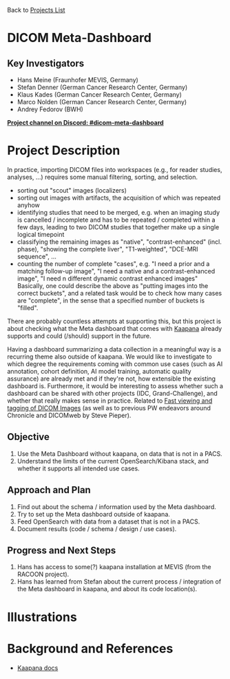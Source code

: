 Back to [Projects List](../../README.md#ProjectsList)

# DICOM Meta-Dashboard

## Key Investigators

- Hans Meine (Fraunhofer MEVIS, Germany)
- Stefan Denner (German Cancer Research Center, Germany)
- Klaus Kades (German Cancer Research Center, Germany)
- Marco Nolden (German Cancer Research Center, Germany)
- Andrey Fedorov (BWH)

**[Project channel on Discord: #dicom-meta-dashboard](https://discord.com/channels/843934857620357130/1069602293764337665)**

# Project Description

In practice, importing DICOM files into workspaces (e.g., for reader studies, analyses, ...) requires some manual filtering, sorting, and selection.
* sorting out "scout" images (localizers)
* sorting out images with artifacts, the acquisition of which was repeated anyhow
* identifying studies that need to be merged, e.g. when an imaging study is cancelled / incomplete and has to be repeated / completed within a few days, leading to two DICOM studies that together make up a single logical timepoint
* classifying the remaining images as "native", "contrast-enhanced" (incl. phase), "showing the complete liver", "T1-weighted", "DCE-MRI sequence", ...
* counting the number of complete "cases", e.g. "I need a prior and a matching follow-up image", "I need a native and a contrast-enhanced image", "I need n different dynamic contrast enhanced images"
Basically, one could describe the above as "putting images into the correct buckets", and a related task would be to check how many cases are "complete", in the sense that a specified number of buckets is "filled".

There are probably countless attempts at supporting this, but this project is
about checking what the Meta dashboard that comes with
[Kaapana](https://kaapana.readthedocs.io/en/stable/intro_kaapana.html#what-is-kaapana)
already supports and could (/should) support in the future.

Having a dashboard summarizing a data collection in a meaningful way is a recurring theme also outside of kaapana. We would like to investigate to which degree the requirements coming with common use cases (such as AI annotation, cohort definition, AI model training, automatic quality assurance) are already met and if they're not, how extensible the existing dashboard is. Furthermore, it would be interesting to assess whether such a dashboard can be shared with other projects (IDC, Grand-Challenge), and whether that really makes sense in practice.
Related to [Fast viewing and tagging of DICOM Images](../KaapanaFastViewingAndTaggingOfDICOMImages/README.md) (as well as to previous PW endeavors around Chronicle and DICOMweb by Steve Pieper).

## Objective

<!-- Describe here WHAT you would like to achieve (what you will have as end result). -->

1. Use the Meta Dashboard without kaapana, on data that is not in a PACS.
2. Understand the limits of the current OpenSearch/Kibana stack, and whether it supports all intended use cases.

## Approach and Plan

<!-- Describe here HOW you would like to achieve the objectives stated above. -->

1. Find out about the schema / information used by the Meta dashboard.
1. Try to set up the Meta dashboard outside of kaapana.
1. Feed OpenSearch with data from a dataset that is not in a PACS.
1. Document results (code / schema / design / use cases).

## Progress and Next Steps

1. Hans has access to some(?) kaapana installation at MEVIS (from the RACOON project).
2. Hans has learned from Stefan about the current process / integration of the Meta dashboard in kaapana, and about its code location(s).

# Illustrations

<!-- Add pictures and links to videos that demonstrate what has been accomplished.
![Description of picture](Example2.jpg)
![Some more images](Example2.jpg)
-->

# Background and References

* [Kaapana docs](https://kaapana.readthedocs.io/en/stable/intro_kaapana.html#what-is-kaapana)
<!-- If you developed any software, include link to the source code repository. If possible, also add links to sample data, and to any relevant publications. -->
